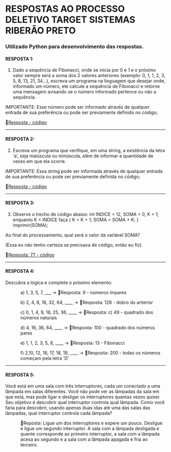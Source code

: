 # RESPOSTAS AO PROCESSO DELETIVO TARGET SISTEMAS RIBERÃO PRETO

### Utilizado Python para desenvolvimento das respostas.

#### RESPOSTA 1: 

1) Dado a sequência de Fibonacci, onde se inicia por 0 e 1 e o próximo valor sempre será a soma dos 2 valores anteriores (exemplo: 0, 1, 1, 2, 3, 5, 8, 13, 21, 34...), escreva um programa na linguagem que desejar onde, informado um número, ele calcule a sequência de Fibonacci e retorne uma mensagem avisando se o número informado pertence ou não a sequência.

IMPORTANTE: Esse número pode ser informado através de qualquer entrada de sua preferência ou pode ser previamente definido no código;


🚩[Resposta - código](Resposta_1.py)

___
#### RESPOSTA 2: 
2) Escreva um programa que verifique, em uma string, a existência da letra ‘a’, seja maiúscula ou minúscula, além de informar a quantidade de vezes em que ela ocorre.

IMPORTANTE: Essa string pode ser informada através de qualquer entrada de sua preferência ou pode ser previamente definida no código;

🚩[Resposta - código](Resposta_2.py)

___
#### RESPOSTA 3:
3) Observe o trecho de código abaixo: int INDICE = 12, SOMA = 0, K = 1; enquanto K < INDICE faça { K = K + 1; SOMA = SOMA + K; } imprimir(SOMA);

Ao final do processamento, qual será o valor da variável SOMA?

(Essa eu não tenho certeza se precisava de código, então eu fiz)



🚩[Resposta: 77 - código](Resposta_3.py)

___
#### RESPOSTA 4: 

Descubra a lógica e complete o próximo elemento:

<ul>
<ol>a) 1, 3, 5, 7, ___ -> 🚩Resposta: 9 - números ímpares</ol>
<ol>b) 2, 4, 8, 16, 32, 64, ____ -> 🚩Resposta: 128 - dobro do anterior</ol>
<ol>c) 0, 1, 4, 9, 16, 25, 36, ____ -> 🚩Resposta: c) 49 - quadrado dos números naturais</ol>
<ol>d) 4, 16, 36, 64, ____ -> 🚩Resposta:  100 - quadrado dos números pares</ol>
<ol>e) 1, 1, 2, 3, 5, 8, ____ -> 🚩Resposta:  13 - Fibonacci</ol>
<ol>f) 2,10, 12, 16, 17, 18, 19, ____ -> 🚩Resposta:  200 - todas os números começam pela letra 'D'</ol>
</ul>

___
#### RESPOSTA 5: 
Você está em uma sala com três interruptores, cada um conectado a uma lâmpada em salas diferentes. Você não pode ver as lâmpadas da sala em que está, mas pode ligar e desligar os interruptores quantas vezes quiser. Seu objetivo é descobrir qual interruptor controla qual lâmpada. Como você faria para descobrir, usando apenas duas idas até uma das salas das lâmpadas, qual interruptor controla cada lâmpada? 

<ul>
<ol>🚩Reposta: Ligue um dos interruptores e espere um pouco. Desligue e ligue um segundo interruptor. A sala com a lâmpada desligada e quente corresponde ao primeiro interruptor, a sala com a lâmpada acesa ao segundo e a sala com a lâmpada apagada e fria ao terceiro.</ol>
</ul>

